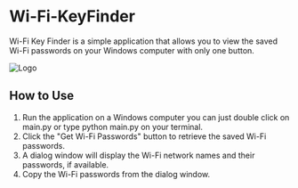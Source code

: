 # Wi-Fi-KeyFinder
Wi-Fi Key Finder is a simple application that allows you to view the saved Wi-Fi passwords on your Windows computer with only one button.

![Logo](https://i.postimg.cc/wvWVVKR1/Onionkey.png)


## How to Use

1. Run the application on a Windows computer you can just double click on main.py or type python main.py on your terminal.
2. Click the "Get Wi-Fi Passwords" button to retrieve the saved Wi-Fi passwords.
3. A dialog window will display the Wi-Fi network names and their passwords, if available.
4. Copy the Wi-Fi passwords from the dialog window.
